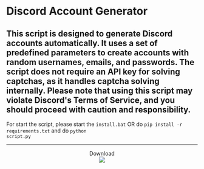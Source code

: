 # Discord Account Generator
This script is designed to generate Discord accounts automatically. It uses a set of predefined parameters to create accounts with random usernames, emails, and passwords. The script does not require an API key for solving captchas, as it handles captcha solving internally. Please note that using this script may violate Discord's Terms of Service, and you should proceed with caution and responsibility.
---
For start the script, please start the <code>install.bat</code> OR do <code>pip install -r requirements.txt</code> and do <code>python script.py</code>


---

<p align="center"> 
  Download<br>
  <img src="https://profile-counter.glitch.me/DiscordAccountGeneratorr/count.svg" />
</p>
